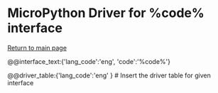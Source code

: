 # MicroPython Driver for %code% interface
[Return to main page](../readme_ENG.md)

@@interface_text:{'lang_code':'eng', 'code':'%code%'}


@@driver_table:{'lang_code':'eng' } # Insert the driver table for given interface
